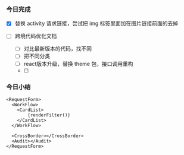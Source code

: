 ### 今日完成

- [x] 替换 activity 请求链接，尝试把 img 标签里面加在图片链接前面的去掉

- [ ] 跨境代码优化文档

  - [ ] 对比最新版本的代码，找不同
  - [ ] 把不同分类
  - [ ] react版本升级，替换 theme 包，接口调用重构
  - [ ] 

  


###  今日小结

```tsx
<RequestForm>
  <WorkFlow>
    <CardList>
    	{renderFilter()}
    </CardList>
  </WorkFlow>
  
  <CrossBorder></CrossBorder>
  <Audit></Audit>
</RequestForm>
	
	
```

